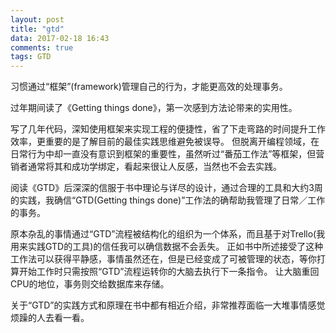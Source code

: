 ```yaml
---
layout: post
title: "gtd"
data: 2017-02-18 16:43
comments: true
tags: GTD
---
```


习惯通过“框架”(framework)管理自己的行为，才能更高效的处理事务。

过年期间读了《Getting things done》，第一次感到方法论带来的实用性。

写了几年代码，深知使用框架来实现工程的便捷性，省了下走弯路的时间提升工作效率，更重要的是了解目前的最佳实践思维避免被误导。
但脱离开编程领域，在日常行为中却一直没有意识到框架的重要性，虽然听过“番茄工作法”等框架，但营销者通常将其和成功学绑定，看起来很让人反感，当然也不会去实践。

阅读《GTD》后深深的信服于书中理论与详尽的设计，通过合理的工具和大约3周的实践，我确信“GTD(Getting things done)”工作法的确帮助我管理了日常／工作的事务。

原本杂乱的事情通过“GTD”流程被结构化的组织为一个体系，而且基于对Trello(我用来实践GTD的工具)的信任我可以确信数据不会丢失。
正如书中所述接受了这种工作法可以获得平静感，事情虽然还在，但是已经变成了可被管理的状态，等你打算开始工作时只需按照“GTD”流程运转你的大脑去执行下一条指令。
让大脑重回CPU的地位，事务则交给数据库来存储。

关于“GTD”的实践方式和原理在书中都有相近介绍，非常推荐面临一大堆事情感觉烦躁的人去看一看。

